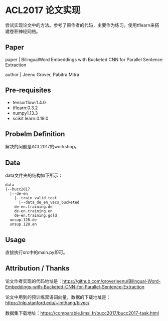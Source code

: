 # ACL2017 论文实现

尝试实现论文中的方法。参考了原作者的代码，主要作为练习。使用tflearn来搭建卷积神经网络。

## Paper

paper | BilingualWord Embeddings with Bucketed CNN for Parallel Sentence Extraction

author | Jeenu Grover, Pabitra Mitra

## Pre-requisites

- tensorflow:1.4.0
- tflearn:0.3.2
- numpy1.13.3
- scikit learn:0.19.0

## Probelm Definition

解决的问题是ACL2017的workshop。

## Data

data文件夹的结构如下所示：

```
data
|--bucc2017
  |--de-en
    |--train_valid_test
      |--data_de_en_vecs_bucketed
    de-en.training.de
    de-en.training.en
    de-en.training.gold
  unsup.128.de
  unsup.128.en
```

## Usage

直接执行src中的main.py即可。

## Attribution / Thanks

论文作者实现的代码地址是：https://github.com/groverjeenu/Bilingual-Word-Embeddings-with-Bucketed-CNN-for-Parallel-Sentence-Extraction

论文中用到的预训练双语词向量，数据的下载地址是：https://nlp.stanford.edu/~lmthang/bivec/

数据集下载地址：https://comparable.limsi.fr/bucc2017/bucc2017-task.html
